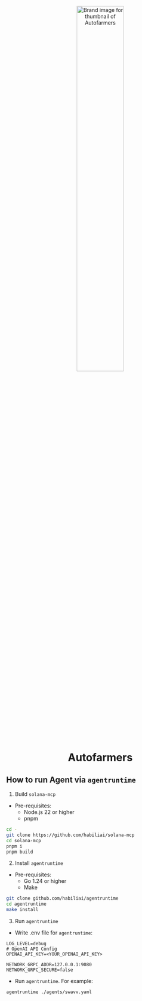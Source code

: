 
<p align="center">
  <img alt="Brand image for thumbnail of Autofarmers" src="https://u6mo491ntx4iwuoz.public.blob.vercel-storage.com/autofarmers/thumbnail-EiE2Vv5i2E5AYWjhYXRrJyGZmAeAor.png" width="50%" />
</p>

<h1 align="center">Autofarmers</h1>

## How to run Agent via `agentruntime`
1. Build `solana-mcp`

- Pre-requisites:
  - Node.js 22 or higher
  - pnpm

```bash
cd -
git clone https://github.com/habiliai/solana-mcp
cd solana-mcp
pnpm i
pnpm build
```

2. Install `agentruntime`

- Pre-requisites:
  - Go 1.24 or higher
  - Make

```bash
git clone github.com/habiliai/agentruntime
cd agentruntime
make install
```

3. Run `agentruntime`
- Write .env file for `agentruntime`:
```text
LOG_LEVEL=debug
# OpenAI API Config
OPENAI_API_KEY=<YOUR_OPENAI_API_KEY>

NETWORK_GRPC_ADDR=127.0.0.1:9080
NETWORK_GRPC_SECURE=false
```

- Run `agentruntime`. For example:
```bash
agentruntime ./agents/swavv.yaml
```

